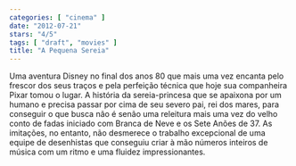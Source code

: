 ```yaml
---
categories: [ "cinema" ]
date: "2012-07-21"
stars: "4/5"
tags: [ "draft", "movies" ]
title: "A Pequena Sereia"
---
```

Uma aventura Disney no final dos anos 80 que mais uma vez encanta pelo
frescor dos seus traços e pela perfeição técnica que hoje sua
companheira Pixar tomou o lugar. A história da sereia-princesa que
se apaixona por um humano e precisa passar por cima de seu severo pai,
rei dos mares, para conseguir o que busca não é senão uma releitura
mais uma vez do velho conto de fadas iniciado com Branca de Neve e os
Sete Anões de 37. As imitações, no entanto, não desmerece o trabalho
excepcional de uma equipe de desenhistas que conseguiu criar à mão
números inteiros de música com um ritmo e uma fluidez impressionantes.

